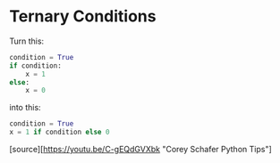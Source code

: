 # Ternary Conditions

Turn this: 

```python
condition = True
if condition:
    x = 1
else:
    x = 0
```

into this:

```python
condition = True
x = 1 if condition else 0
```

[source][https://youtu.be/C-gEQdGVXbk "Corey Schafer Python Tips"]

